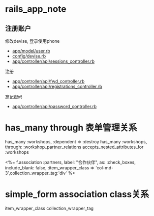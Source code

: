# rails_app_note

## 注册账户
修改devise, 登录使用phone

- [app/model/user.rb](/app/model/user.rb)
- [config/devise.rb](/config/devise.rb)
- [app/controller/api/sessions_controller.rb](/app/controller/api/sessions_controller.rb)

注册
- [app/controller/api/fwd_controller.rb](/app/controller/api/fwd_controller.rb)
- [app/controller/api/registrations_controller.rb](/app/controller/api/registrations_controller.rb)

忘记密码
- [app/controller/api/password_controller.rb](/app/controller/api/password_controller.rb)

# has_many through 表单管理关系
  has_many :workshops, :dependent => :destroy
  has_many :workshops, through: :workshop_partner_relations
  accepts_nested_attributes_for :workshops

  <%= f.association :partners, label: "合作伙伴", as: :check_boxes, include_blank: false, :item_wrapper_class => 'col-md-3',collection_wrapper_tag:'div' %>

# simple_form association class关系
item_wrapper_class 
collection_wrapper_tag
